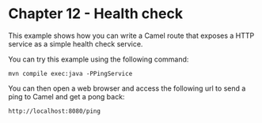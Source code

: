 Chapter 12 -  Health check
========================================

This example shows how you can write a Camel route that exposes a HTTP service as a simple health check service.

You can try this example using the following command:

    mvn compile exec:java -PPingService

You can then open a web browser and access the following url to send a ping to Camel and get a pong back:

    http://localhost:8080/ping

